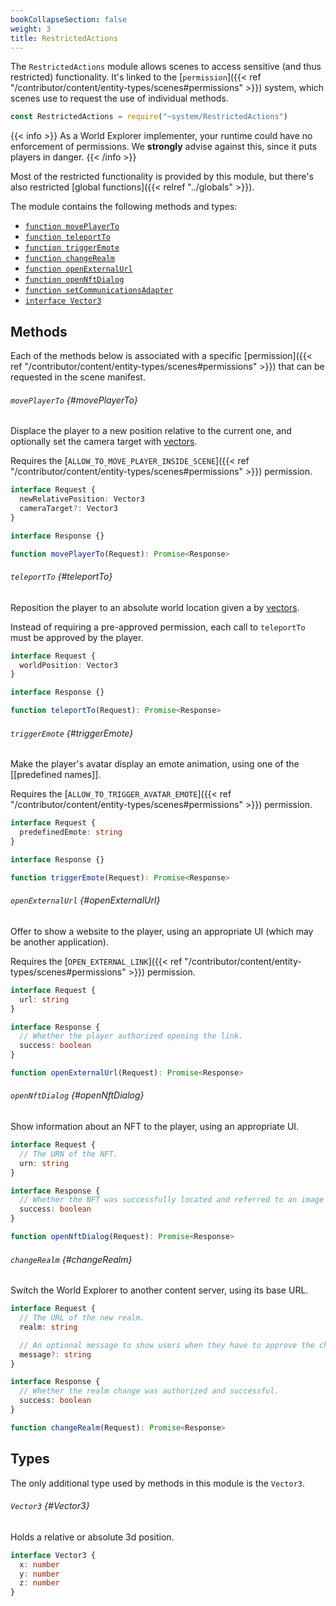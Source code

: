 ```yaml
---
bookCollapseSection: false
weight: 3
title: RestrictedActions
---
```


The `RestrictedActions` module allows scenes to access sensitive (and thus restricted) functionality. It's linked to the [`permission`]({{< ref "/contributor/content/entity-types/scenes#permissions" >}}) system, which scenes use to request the use of individual methods.

```ts
const RestrictedActions = require("~system/RestrictedActions")
```

{{< info >}}
As a World Explorer implementer, your runtime could have no enforcement of permissions. We **strongly** advise against this, since it puts players in danger.
{{< /info >}}

Most of the restricted functionality is provided by this module, but there's also restricted [global functions]({{< relref "../globals" >}}).

The module contains the following methods and types:

* [`function movePlayerTo`](#movePlayerTo)
* [`function teleportTo`](#teleportTo)
* [`function triggerEmote`](#triggerEmote)
* [`function changeRealm`](#changeRealm)
* [`function openExternalUrl`](#openExternalUrl)
* [`function openNftDialog`](#openNftDialog)
* [`function setCommunicationsAdapter`](#setCommunicationsAdapter)
* [`interface Vector3`](#Vector3)


## Methods

Each of the methods below is associated with a specific [permission]({{< ref "/contributor/content/entity-types/scenes#permissions" >}}) that can be requested in the scene manifest.

###### `movePlayerTo` {#movePlayerTo}

Displace the player to a new position relative to the current one, and optionally set the camera target with [vectors](#Vector3).

Requires the [`ALLOW_TO_MOVE_PLAYER_INSIDE_SCENE`]({{< ref "/contributor/content/entity-types/scenes#permissions" >}}) permission.

```ts
interface Request {
  newRelativePosition: Vector3
  cameraTarget?: Vector3
}

interface Response {}

function movePlayerTo(Request): Promise<Response>
```

###### `teleportTo` {#teleportTo}

Reposition the player to an absolute world location given a by [vectors](#Vector3).

Instead of requiring a pre-approved permission, each call to `teleportTo` must be approved by the player.

```ts
interface Request {
  worldPosition: Vector3
}

interface Response {}

function teleportTo(Request): Promise<Response>
```

###### `triggerEmote` {#triggerEmote}

Make the player's avatar display an emote animation, using one of the [[predefined names]].

Requires the [`ALLOW_TO_TRIGGER_AVATAR_EMOTE`]({{< ref "/contributor/content/entity-types/scenes#permissions" >}}) permission.

```ts
interface Request {
  predefinedEmote: string
}

interface Response {}

function triggerEmote(Request): Promise<Response>
```

###### `openExternalUrl` {#openExternalUrl}

Offer to show a website to the player, using an appropriate UI (which may be another application).

Requires the [`OPEN_EXTERNAL_LINK`]({{< ref "/contributor/content/entity-types/scenes#permissions" >}}) permission.

```ts
interface Request {
  url: string
}

interface Response {
  // Whether the player authorized opening the link.
  success: boolean
}

function openExternalUrl(Request): Promise<Response>
```

###### `openNftDialog` {#openNftDialog}

Show information about an NFT to the player, using an appropriate UI.

```ts
interface Request {
  // The URN of the NFT.
  urn: string
}

interface Response {
  // Whether the NFT was successfully located and referred to an image or video.
  success: boolean
}

function openNftDialog(Request): Promise<Response>
```

###### `changeRealm` {#changeRealm}

Switch the World Explorer to another content server, using its base URL.

```ts
interface Request {
  // The URL of the new realm.
  realm: string

  // An optional message to show users when they have to approve the change.
  message?: string 
}

interface Response {
  // Whether the realm change was authorized and successful.
  success: boolean
}

function changeRealm(Request): Promise<Response>
```

## Types

The only additional type used by methods in this module is the `Vector3`.

###### `Vector3` {#Vector3}

Holds a relative or absolute 3d position.

```ts
interface Vector3 {
  x: number
  y: number
  z: number
}
```

<!--
## Pending

```ts
export function changeRealm(body: ChangeRealmRequest): Promise<SuccessResponse>;
export interface ChangeRealmRequest {
  realm: string;
  message?: string | undefined;
}

export function setCommunicationsAdapter(body: CommsAdapterRequest): Promise<SuccessResponse>;
export interface CommsAdapterRequest {
    connectionString: string;
}

export interface UnblockPointerRequest {
    }
```
-->